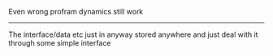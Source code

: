 

Even wrong profram dynamics still work

---

The interface/data etc just in anyway stored anywhere and just deal with it through some simple interface
